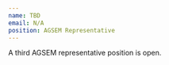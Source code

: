 ```yaml
---
name: TBD
email: N/A
position: AGSEM Representative
---
```


A third AGSEM representative position is open.
